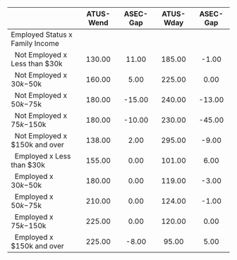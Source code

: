 
|                      |    ATUS-Wend |     ASEC-Gap |    ATUS-Wday |     ASEC-Gap |
| -------------------- | :----------: | :----------: | :----------: | :----------: |
| Employed Status x Family Income |              |              |              |              |
| &nbsp;&nbsp;Not Employed x Less than $30k |       130.00 |        11.00 |       185.00 |        -1.00 |
| &nbsp;&nbsp;Not Employed x $30k-$50k |       160.00 |         5.00 |       225.00 |         0.00 |
| &nbsp;&nbsp;Not Employed x $50k-$75k |       180.00 |       -15.00 |       240.00 |       -13.00 |
| &nbsp;&nbsp;Not Employed x $75k-$150k |       180.00 |       -10.00 |       230.00 |       -45.00 |
| &nbsp;&nbsp;Not Employed x $150k and over |       138.00 |         2.00 |       295.00 |        -9.00 |
| &nbsp;&nbsp;Employed x Less than $30k |       155.00 |         0.00 |       101.00 |         6.00 |
| &nbsp;&nbsp;Employed x $30k-$50k |       180.00 |         0.00 |       119.00 |        -3.00 |
| &nbsp;&nbsp;Employed x $50k-$75k |       210.00 |         0.00 |       124.00 |        -1.00 |
| &nbsp;&nbsp;Employed x $75k-$150k |       225.00 |         0.00 |       120.00 |         0.00 |
| &nbsp;&nbsp;Employed x $150k and over |       225.00 |        -8.00 |        95.00 |         5.00 |

